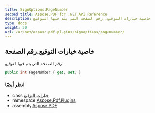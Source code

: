 ```yaml
---
title: SignOptions.PageNumber
second_title: Aspose.PDF for .NET API Reference
description: خاصية خيارات التوقيع. رقم الصفحة التي يتم فيها التوقيع
type: docs
weight: 50
url: /ar/net/aspose.pdf.plugins/signoptions/pagenumber/
---
```

## خاصية خيارات التوقيع.رقم الصفحة

رقم الصفحة التي يتم فيها التوقيع.

```csharp
public int PageNumber { get; set; }
```

### انظر أيضًا

* class [خيارات التوقيع](../)
* namespace [Aspose.Pdf.Plugins](../../../aspose.pdf.plugins/)
* assembly [Aspose.PDF](../../../)